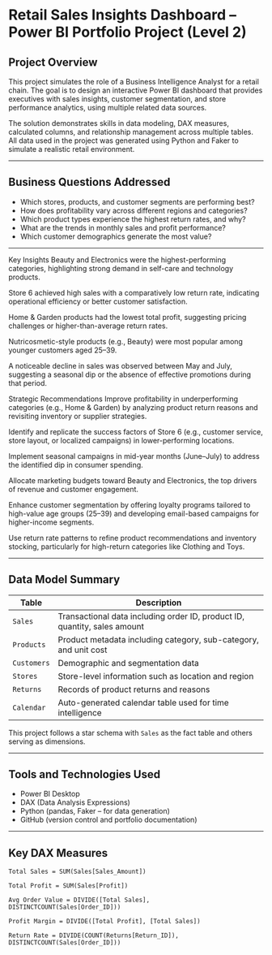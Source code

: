 # Retail Sales Insights Dashboard – Power BI Portfolio Project (Level 2)

## Project Overview

This project simulates the role of a Business Intelligence Analyst for a retail chain. The goal is to design an interactive Power BI dashboard that provides executives with sales insights, customer segmentation, and store performance analytics, using multiple related data sources.

The solution demonstrates skills in data modeling, DAX measures, calculated columns, and relationship management across multiple tables. All data used in the project was generated using Python and Faker to simulate a realistic retail environment.

---

## Business Questions Addressed

- Which stores, products, and customer segments are performing best?
- How does profitability vary across different regions and categories?
- Which product types experience the highest return rates, and why?
- What are the trends in monthly sales and profit performance?
- Which customer demographics generate the most value?

---


Key Insights
Beauty and Electronics were the highest-performing categories, highlighting strong demand in self-care and technology products.

Store 6 achieved high sales with a comparatively low return rate, indicating operational efficiency or better customer satisfaction.

Home & Garden products had the lowest total profit, suggesting pricing challenges or higher-than-average return rates.

Nutricosmetic-style products (e.g., Beauty) were most popular among younger customers aged 25–39.

A noticeable decline in sales was observed between May and July, suggesting a seasonal dip or the absence of effective promotions during that period.

Strategic Recommendations
Improve profitability in underperforming categories (e.g., Home & Garden) by analyzing product return reasons and revisiting inventory or supplier strategies.

Identify and replicate the success factors of Store 6 (e.g., customer service, store layout, or localized campaigns) in lower-performing locations.

Implement seasonal campaigns in mid-year months (June–July) to address the identified dip in consumer spending.

Allocate marketing budgets toward Beauty and Electronics, the top drivers of revenue and customer engagement.

Enhance customer segmentation by offering loyalty programs tailored to high-value age groups (25–39) and developing email-based campaigns for higher-income segments.

Use return rate patterns to refine product recommendations and inventory stocking, particularly for high-return categories like Clothing and Toys.

---

## Data Model Summary

| Table      | Description |
|------------|-------------|
| `Sales`    | Transactional data including order ID, product ID, quantity, sales amount |
| `Products` | Product metadata including category, sub-category, and unit cost |
| `Customers`| Demographic and segmentation data |
| `Stores`   | Store-level information such as location and region |
| `Returns`  | Records of product returns and reasons |
| `Calendar` | Auto-generated calendar table used for time intelligence |

This project follows a star schema with `Sales` as the fact table and others serving as dimensions.

---

## Tools and Technologies Used

- Power BI Desktop
- DAX (Data Analysis Expressions)
- Python (pandas, Faker – for data generation)
- GitHub (version control and portfolio documentation)

---

## Key DAX Measures

```DAX
Total Sales = SUM(Sales[Sales_Amount])

Total Profit = SUM(Sales[Profit])

Avg Order Value = DIVIDE([Total Sales], DISTINCTCOUNT(Sales[Order_ID]))

Profit Margin = DIVIDE([Total Profit], [Total Sales])

Return Rate = DIVIDE(COUNT(Returns[Return_ID]), DISTINCTCOUNT(Sales[Order_ID]))

